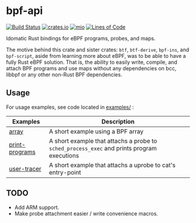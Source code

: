 # bpf-api
[![Build Status](https://github.com/arcjustin/bpf-api/workflows/build/badge.svg)](https://github.com/arcjustin/bpf-api/actions?query=workflow%3Abuild)
[![crates.io](https://img.shields.io/crates/v/bpf-api.svg)](https://crates.io/crates/bpf-api)
[![mio](https://docs.rs/bpf-api/badge.svg)](https://docs.rs/bpf-api/)
[![Lines of Code](https://tokei.rs/b1/github/arcjustin/bpf-api?category=code)](https://tokei.rs/b1/github/arcjustin/bpf-api?category=code)

Idomatic Rust bindings for eBPF programs, probes, and maps.

The motive behind this crate and sister crates: `btf`, `btf-derive`, `bpf-ins`, and `bpf-script`, aside from learning more about eBPF, was to be able to have a fully Rust eBPF solution. That is, the ability to easily write, compile, and attach BPF programs and use maps without any dependencies on bcc, libbpf or any other non-Rust BPF dependencies.

## Usage

For usage examples, see code located in [examples/](examples/) :

  | Examples | Description |
  |----------|-------------|
  |[array](examples/array.rs)| A short example using a BPF array|
  |[print-programs](examples/print-programs.rs)| A short example that attachs a probe to `sched_process_exec` and prints program executions|
  |[user-tracer](examples/user-tracer.rs)| A short example that attachs a uprobe to cat's entry-point|

## TODO
- Add ARM support.
- Make probe attachment easier / write convenience macros.
